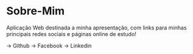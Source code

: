 # Sobre-Mim
Aplicação Web destinada a minha apresentação, 
com links para minhas principais redes sociais e páginas online de estudo!

-> Github
-> Facebook
-> Linkedin

